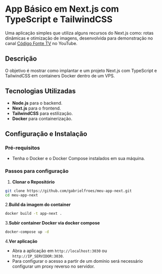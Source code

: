# App Básico em Next.js com TypeScript e TailwindCSS

Uma aplicação simples que utiliza alguns recursos do Next.js como: rotas dinâmicas e otimização de imagens, desenvolvida para demonstração no canal [Código Fonte TV](https://youtube.com/@codigofontetv) no YouTube.

## Descrição

O objetivo é mostrar como implantar e um projeto Next.js com TypeScript e TailwindCSS em containers Docker dentro de um VPS.

## Tecnologias Utilizadas

- **Node.js** para o backend.
- **Next.js** para o frontend.
- **TailwindCSS** para estilização.
- **Docker** para containerização.

## Configuração e Instalação

### Pré-requisitos

- Tenha o Docker e o Docker Compose instalados em sua máquina.

### Passos para configuração

1. **Clonar o Repositório**

```bash
git clone https://github.com/gabrielfroes/meu-app-next.git
cd meu-app-next
```

2.**Build da imagem do container**

```bash
docker build -t app-next .
```

3.**Subir container Docker via docker compose**

```bash
docker-compose up -d
```

4.**Ver aplicação**

- Abra a aplicação em `http://localhost:3030` ou `http://IP_SERVIDOR:3030`.
- Para configurar o acesso a partir de um domínio será necessário configurar um proxy reverso no servidor.
